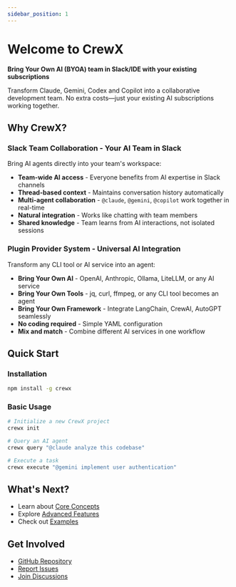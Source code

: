 ```yaml
---
sidebar_position: 1
---
```


# Welcome to CrewX

**Bring Your Own AI (BYOA) team in Slack/IDE with your existing subscriptions**

Transform Claude, Gemini, Codex and Copilot into a collaborative development team. No extra costs—just your existing AI subscriptions working together.

## Why CrewX?

### Slack Team Collaboration - Your AI Team in Slack

Bring AI agents directly into your team's workspace:

- **Team-wide AI access** - Everyone benefits from AI expertise in Slack channels
- **Thread-based context** - Maintains conversation history automatically
- **Multi-agent collaboration** - `@claude`, `@gemini`, `@copilot` work together in real-time
- **Natural integration** - Works like chatting with team members
- **Shared knowledge** - Team learns from AI interactions, not isolated sessions

### Plugin Provider System - Universal AI Integration

Transform any CLI tool or AI service into an agent:

- **Bring Your Own AI** - OpenAI, Anthropic, Ollama, LiteLLM, or any AI service
- **Bring Your Own Tools** - jq, curl, ffmpeg, or any CLI tool becomes an agent
- **Bring Your Own Framework** - Integrate LangChain, CrewAI, AutoGPT seamlessly
- **No coding required** - Simple YAML configuration
- **Mix and match** - Combine different AI services in one workflow

## Quick Start

### Installation

```bash
npm install -g crewx
```

### Basic Usage

```bash
# Initialize a new CrewX project
crewx init

# Query an AI agent
crewx query "@claude analyze this codebase"

# Execute a task
crewx execute "@gemini implement user authentication"
```

## What's Next?

- Learn about [Core Concepts](./tutorial-basics/create-a-document.md)
- Explore [Advanced Features](./tutorial-extras/manage-docs-versions.md)
- Check out [Examples](./tutorial-basics/congratulations.md)

## Get Involved

- [GitHub Repository](https://github.com/sowonlabs/crewx)
- [Report Issues](https://github.com/sowonlabs/crewx/issues)
- [Join Discussions](https://github.com/sowonlabs/crewx/discussions)
